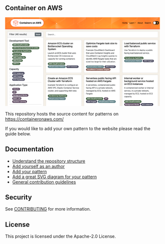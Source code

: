 ## Container on AWS

[![](./docs/images/preview.png)](https://containersonaws.com)

This repository hosts the source content for patterns on https://containeronaws.com/

If you would like to add your own pattern to the website please read the guide below.

## Documentation

- [Understand the repository structure](./docs/structure.md)
- [Add yourself as an author](./docs/add-yourself-as-an-author.md)
- [Add your pattern](./docs/add-a-pattern.md)
- [Add a great SVG diagram for your pattern](./docs/svg-diagram-process.md)
- [General contribution guidelines](./CONTRIBUTING.md)

## Security

See [CONTRIBUTING](CONTRIBUTING.md#security-issue-notifications) for more information.

## License

This project is licensed under the Apache-2.0 License.
